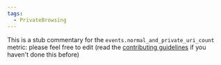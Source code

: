 ```yaml
---
tags:
  - PrivateBrowsing
---
```


This is a stub commentary for the `events.normal_and_private_uri_count` metric: please feel free to edit (read the
[contributing guidelines](https://github.com/mozilla/glean-annotations/blob/main/CONTRIBUTING.md)
if you haven't done this before)
